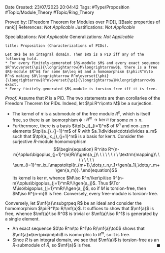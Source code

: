 <div class="topSpace"></div>

Date Created: 23/07/2023 20:04:42
Tags: #Type/Proposition #Topic/Module_Theory #Topic/Ring_Theory

Proved by: [[Freedom Theorem for Modules over PID]], [[Basic properties of rank]]
References: <i>Not Applicable</i>
Justifications: <i>Not Applicable</i>

Specializations: <i>Not Applicable</i>
Generalizations: <i>Not Applicable</i>

``` ad-Proposition
title: Proposition (Characterizations of PIDs).

Let $R$ be an integral domain. Then $R$ is a PID iff any of the following hold.
* For every finitely-generated $R$-module $M$ and every exact sequence $R^n\overset{\pi}{\longrightarrow}M\longrightarrow0$, there is a free $R$-module $R^m$ for some $m\leq n$ and a homomorphism $\phi:R^m\to R^n$ making $0\longrightarrow R^m\overset{\phi}{\longrightarrow}R^n\overset{\pi}{\longrightarrow}M\longrightarrow0$ exact.
* Every finitely-generated $R$-module is torsion-free iff it is free.

```

<i>Proof.</i> Assume that $R$ is a PID. The two statements are then corollaries of the Freedom Theorem for PIDs. Indeed, let $\pi:R^n\onto M$ be a surjection.
* The kernel of $\pi$ is a submodule of the free module $R^n$, which is itself free, so there is an isomorphism $\phi:R^m\to\ker\pi$ for some $m\leq n$.
* Furthermore, there is a basis $\tpl{x_i}_{i=1}^n$ of $R^n$ and non-zero elements $\tpl{a_j}_{j=1}^m$ of $R$ with $a_1\divides\cdots\divides a_m$ such that $\tpl{a_jx_j}_{j=1}^m$ is a basis for $\ker\pi$. Consider the surjective $R$-module homomorphism
$$\begin{equation}
    R^n\to R^{n-m}\oplus\bigoplus_{j=1}^{m}R/\!\gen{a_j}\ \ \ \ \ \ \ \ \textrm{mapping}\ \ \ \ \ \ \ \ \sum_{i=1}^nr_ix_i\mapsto\tpl{r_{m+1},\dots,r_n,r_1+\gen{a_1},\dots,r_m+\gen{a_m}}.
\end{equation}$$
Its kernel is $\ker\pi$, whence $M\iso R^n/\ker\pi\iso R^{n-m}\oplus\bigoplus_{j=1}^mR/\!\gen{a_j}$. Thus $\Tor M\iso\bigoplus_{j=1}^mR/\!\gen{a_j}$, so if $M$ is torsion-free, then $M\iso R^{n-m}$ is free. Conversely, every free-module is torsion-free.

Conversely, let $\mf{a}\nsubgrpeq R$ be an ideal and consider the homomorphism $\pi:R^1\to R/\mf{a}$. It suffices to show that $\mf{a}$ is free, whence $\mf{a}\iso R^0$ is trivial or $\mf{a}\iso R^1$ is generated by a single element.
* An exact sequence $0\to R^m\to R^1\to R/\mf{a}\to0$ shows that $\mf{a}=\ker\pi=\im\phi$ is isomorphic to $R^m$, so it is free.
* Since $R$ is an integral domain, we see that $\mf{a}$ is torsion-free as an $R$-submodule of $R$, so $\mf{a}$ is free.<span style="float:right;">$\blacksquare$</span>
